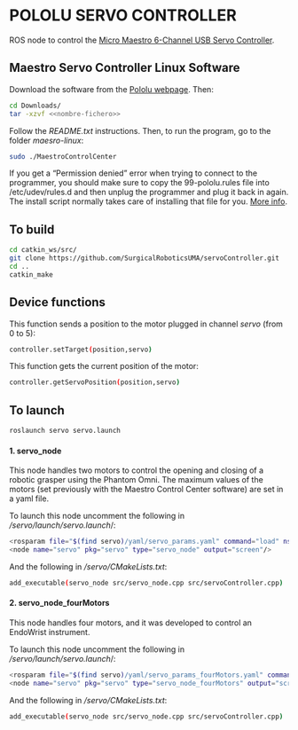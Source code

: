 # POLOLU SERVO CONTROLLER

ROS node to control the [Micro Maestro 6-Channel USB Servo Controller](https://www.pololu.com/product/1350).

## Maestro Servo Controller Linux Software
Download the software from the [Pololu webpage](https://www.pololu.com/docs/0J40/3.b). Then:

```bash
cd Downloads/
tar -xzvf <<nombre-fichero>>
```

Follow the *README.txt* instructions. Then, to run the program, go to the folder *maesro-linux*:
 
```bash
sudo ./MaestroControlCenter
```

If you get a “Permission denied” error when trying to connect to the programmer, you should make sure to copy the 99-pololu.rules file into /etc/udev/rules.d and then unplug the programmer and plug it back in again. The install script normally takes care of installing that file for you. [More info](https://www.pololu.com/docs/0J67/all).

## To build

```bash
cd catkin_ws/src/
git clone https://github.com/SurgicalRoboticsUMA/servoController.git
cd ..
catkin_make
```

## Device functions

This function sends a position to the motor plugged in channel *servo* (from 0 to 5):

```bash
controller.setTarget(position,servo)
```

This function gets the current position of the motor:

```bash
controller.getServoPosition(position,servo)
``` 

## To launch

```bash
roslaunch servo servo.launch
```

#### 1. servo_node

This node handles two motors to control the opening and closing of a robotic grasper using the Phantom Omni. The maximum values of the motors (set previously with the Maestro Control Center software) are set in a yaml file. 

To launch this node uncomment the following in */servo/launch/servo.launch*/:
```bash
<rosparam file="$(find servo)/yaml/servo_params.yaml" command="load" ns="srcHals"/>
<node name="servo" pkg="servo" type="servo_node" output="screen"/>
```
And the following in */servo/CMakeLists.txt*:
```bash
add_executable(servo_node src/servo_node.cpp src/servoController.cpp)
```

#### 2. servo_node_fourMotors
This node handles four motors, and it was developed to control an EndoWrist instrument.

To launch this node uncomment the following in */servo/launch/servo.launch*/:
```bash
<rosparam file="$(find servo)/yaml/servo_params_fourMotors.yaml" command="load" ns="srcHals"/>
<node name="servo" pkg="servo" type="servo_node_fourMotors" output="screen"/>
```
And the following in */servo/CMakeLists.txt*:
```bash
add_executable(servo_node src/servo_node.cpp src/servoController.cpp)
```
